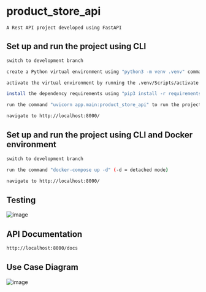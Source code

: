 # product_store_api
```
A Rest API project developed using FastAPI
```
## Set up and run the project using CLI

```sh
switch to development branch
```

```sh
create a Python virtual environment using "python3 -m venv .venv" command
```

```sh
activate the virtual environment by running the .venv/Scripts/activate
```

```sh
install the dependency requirements using "pip3 install -r requirements.txt" command
```

```sh
run the command "uvicorn app.main:product_store_api" to run the project
```

```sh
navigate to http://localhost:8000/
```



## Set up and run the project using CLI and Docker environment

```sh
switch to development branch
```


```sh
run the command "docker-compose up -d" (-d = detached mode)
```

```sh
navigate to http://localhost:8000/
```

## Testing

![image](https://github.com/rusirudilsh/product_store_api/assets/12104625/89cdb047-c8ce-46a0-8449-a3dd85bb6849)



## API Documentation

```sh
http://localhost:8000/docs

```

## Use Case Diagram
![image](https://github.com/rusirudilsh/product_store_api/assets/12104625/380a9fc1-4ca8-4aa5-9488-36359990734c)






